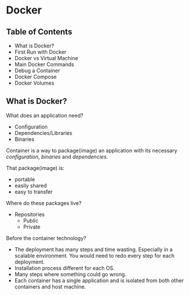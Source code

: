# Docker

## Table of Contents

- What is Docker?
- First Run with Docker
- Docker vs Virtual Machine
- Main Docker Commands
- Debug a Container
- Docker Compose
- Docker Volumes

## What is Docker?

What does an application need?
- Configuration
- Dependencies/Libraries
- Binaries

Container is a way to package(image) an application with its necessary *configuration*, *binaries* and *dependencies*.

That package(image) is:
- portable
- easily shared
- easy to transfer

Where do these packages live?
- Repositories
	- Public
	- Private

Before the container technology?
- The deployment has many steps and time wasting. Especially in a scalable environment. You would need to redo every step for each deployment.
- Installation process different for each OS.
- Many steps where something could go wrong.
- Each container has a single application and is isolated from both other containers and host machine.
